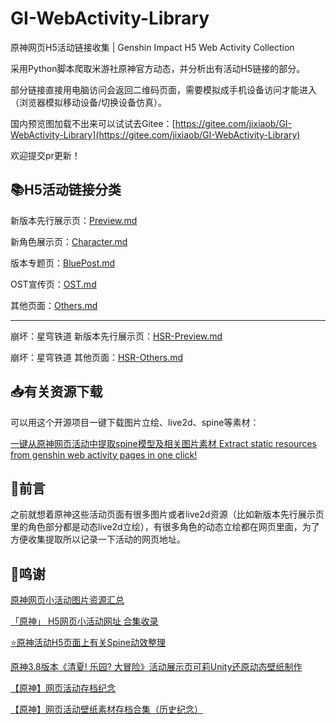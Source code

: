 # GI-WebActivity-Library
原神网页H5活动链接收集 | Genshin Impact H5 Web Activity Collection

采用Python脚本爬取米游社原神官方动态，并分析出有活动H5链接的部分。

部分链接直接用电脑访问会返回二维码页面，需要模拟成手机设备访问才能进入（浏览器模拟移动设备/切换设备仿真）。

国内预览图加载不出来可以试试去Gitee：[https://gitee.com/jixiaob/GI-WebActivity-Library](https://gitee.com/jixiaob/GI-WebActivity-Library)

欢迎提交pr更新！

## 📚H5活动链接分类
新版本先行展示页：[Preview.md](Preview.md)

新角色展示页：[Character.md](Character.md)

版本专题页：[BluePost.md](BluePost.md)

OST宣传页：[OST.md](OST.md)

其他页面：[Others.md](Others.md)

---
崩坏：星穹铁道 新版本先行展示页：[HSR-Preview.md](HSR-Preview.md)

崩坏：星穹铁道 其他页面：[HSR-Others.md](HSR-Others.md)


## 📥有关资源下载

可以用这个开源项目一键下载图片立绘、live2d、spine等素材：

[一键从原神网页活动中提取spine模型及相关图片素材 Extract static resources from genshin web activity pages in one click!](https://github.com/YuehaiTeam/webstatic-extractor)

## 🎇前言
之前就想着原神这些活动页面有很多图片或者live2d资源（比如新版本先行展示页里的角色部分都是动态live2d立绘），有很多角色的动态立绘都在网页里面，为了方便收集提取所以记录一下活动的网页地址。

## 🎉鸣谢

[原神网页小活动图片资源汇总](https://lcybff.github.io/p/%E5%8E%9F%E7%A5%9E%E7%BD%91%E9%A1%B5%E5%B0%8F%E6%B4%BB%E5%8A%A8%E5%9B%BE%E7%89%87%E8%B5%84%E6%BA%90%E6%B1%87%E6%80%BB/)

[「原神」 H5网页小活动网址 合集收录](https://www.bilibili.com/read/cv23188140)

[⭐原神活动H5页面上有关Spine动效整理](https://github.com/Dongyifengs/Genshin-Impact-Web-Material)

[原神3.8版本《清夏! 乐园? 大冒险》活动展示页可莉Unity还原动态壁纸制作](https://github.com/Dongyifengs/Secret-Summer-Paradise-Keli-Live-Wallpaper)

[【原神】网页活动存档纪念](https://www.miyoushe.com/ys/collection/1702383)

[【原神】网页活动壁纸素材存档合集（历史纪念）](https://www.miyoushe.com/ys/article/33494729)
